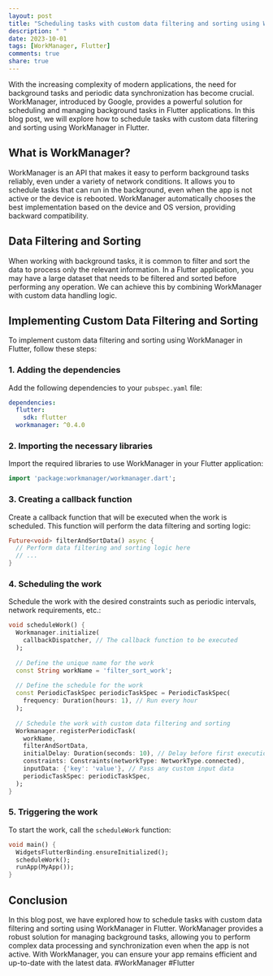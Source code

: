 ```yaml
---
layout: post
title: "Scheduling tasks with custom data filtering and sorting using WorkManager in Flutter"
description: " "
date: 2023-10-01
tags: [WorkManager, Flutter]
comments: true
share: true
---
```


With the increasing complexity of modern applications, the need for background tasks and periodic data synchronization has become crucial. WorkManager, introduced by Google, provides a powerful solution for scheduling and managing background tasks in Flutter applications. In this blog post, we will explore how to schedule tasks with custom data filtering and sorting using WorkManager in Flutter.

## What is WorkManager?

WorkManager is an API that makes it easy to perform background tasks reliably, even under a variety of network conditions. It allows you to schedule tasks that can run in the background, even when the app is not active or the device is rebooted. WorkManager automatically chooses the best implementation based on the device and OS version, providing backward compatibility.

## Data Filtering and Sorting

When working with background tasks, it is common to filter and sort the data to process only the relevant information. In a Flutter application, you may have a large dataset that needs to be filtered and sorted before performing any operation. We can achieve this by combining WorkManager with custom data handling logic.

## Implementing Custom Data Filtering and Sorting

To implement custom data filtering and sorting using WorkManager in Flutter, follow these steps:

### 1. Adding the dependencies

Add the following dependencies to your `pubspec.yaml` file:

```yaml
dependencies:
  flutter:
    sdk: flutter
  workmanager: ^0.4.0
```

### 2. Importing the necessary libraries

Import the required libraries to use WorkManager in your Flutter application:

```dart
import 'package:workmanager/workmanager.dart';
```

### 3. Creating a callback function

Create a callback function that will be executed when the work is scheduled. This function will perform the data filtering and sorting logic:

```dart
Future<void> filterAndSortData() async {
  // Perform data filtering and sorting logic here
  // ...
}
```

### 4. Scheduling the work

Schedule the work with the desired constraints such as periodic intervals, network requirements, etc.:

```dart
void scheduleWork() {
  Workmanager.initialize(
    callbackDispatcher, // The callback function to be executed
  );
  
  // Define the unique name for the work
  const String workName = 'filter_sort_work';
  
  // Define the schedule for the work
  const PeriodicTaskSpec periodicTaskSpec = PeriodicTaskSpec(
    frequency: Duration(hours: 1), // Run every hour
  );
  
  // Schedule the work with custom data filtering and sorting
  Workmanager.registerPeriodicTask(
    workName,
    filterAndSortData,
    initialDelay: Duration(seconds: 10), // Delay before first execution
    constraints: Constraints(networkType: NetworkType.connected),
    inputData: {'key': 'value'}, // Pass any custom input data
    periodicTaskSpec: periodicTaskSpec,
  );
}
```

### 5. Triggering the work

To start the work, call the `scheduleWork` function:

```dart
void main() {
  WidgetsFlutterBinding.ensureInitialized();
  scheduleWork();
  runApp(MyApp());
}
```

## Conclusion

In this blog post, we have explored how to schedule tasks with custom data filtering and sorting using WorkManager in Flutter. WorkManager provides a robust solution for managing background tasks, allowing you to perform complex data processing and synchronization even when the app is not active. With WorkManager, you can ensure your app remains efficient and up-to-date with the latest data. #WorkManager #Flutter